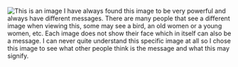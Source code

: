 ![This is an image](http://www.worldtrans.org/TP/TP1/oldyoung.gif)
I have always found this image to be very powerful and always have different messages. There are many people that see a different image when viewing this, some may see a bird, an old women or a young women, etc. Each image does not show their face which in itself can also be a message. I can never quite understand this specific image at all so I chose this image to see what other people think is the message and what this may signify.
